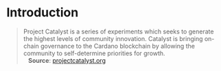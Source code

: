 # Introduction

> Project Catalyst is a series of experiments which seeks to generate the highest levels of community innovation. Catalyst is bringing on-chain governance to the Cardano blockchain by allowing the community to self-determine priorities for growth.\
> &ensp; **Source**: [projectcatalyst.org](https://projectcatalyst.org/)
